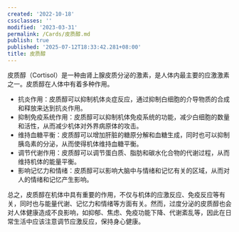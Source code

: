 ```yaml
---
created: '2022-10-18'
cssclasses: ''
modified: '2023-03-31'
permalink: /Cards/皮质醇.md
publish: true
published: '2025-07-12T18:33:42.281+08:00'
title: 皮质醇
---
```

皮质醇（Cortisol）是一种由肾上腺皮质分泌的激素，是人体内最主要的应激激素之一。皮质醇在人体中有着多种作用。

- 抗炎作用：皮质醇可以抑制机体炎症反应，通过抑制白细胞的介导物质的合成和释放来达到抗炎作用。
- 抑制免疫系统作用：皮质醇可以抑制机体免疫系统的功能，减少白细胞的数量和活性，从而减少机体对外界病原体的攻击。
- 维持血糖平衡：皮质醇可以增加肝脏的糖原分解和血糖生成，同时也可以抑制胰岛素的分泌，从而使得机体维持血糖平衡。
- 调节代谢作用：皮质醇可以调节蛋白质、脂肪和碳水化合物的代谢过程，从而维持机体的能量平衡。
- 影响记忆力和情绪：皮质醇可以影响大脑中与情绪和记忆有关的区域，从而对人的情绪和记忆产生影响。  

总之，皮质醇在机体中具有重要的作用，不仅与机体的应激反应、免疫反应等有关，同时也与能量代谢、记忆力和情绪等方面有关。然而，过度分泌的皮质醇也会对人体健康造成不良影响，如抑郁、焦虑、免疫功能下降、代谢紊乱等，因此在日常生活中应该注意调节应激反应，保持身心健康。